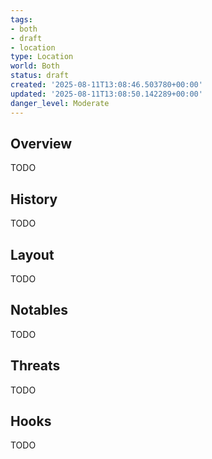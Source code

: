```yaml
---
tags:
- both
- draft
- location
type: Location
world: Both
status: draft
created: '2025-08-11T13:08:46.503780+00:00'
updated: '2025-08-11T13:08:50.142289+00:00'
danger_level: Moderate
---
```



## Overview

TODO
## History

TODO
## Layout

TODO
## Notables

TODO
## Threats

TODO
## Hooks

TODO
